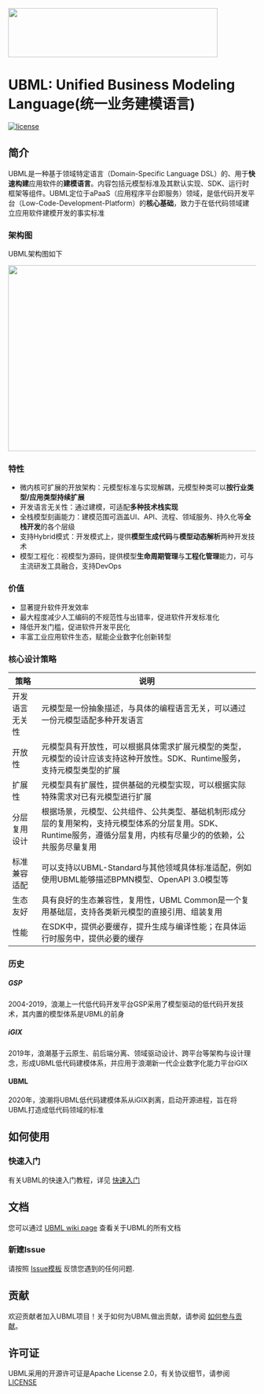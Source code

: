 <img src="./res/images/ubml_logo.png"  height="100" width="426">

# UBML: Unified Business Modeling Language(统一业务建模语言)

[![license](https://img.shields.io/github/license/seata/seata.svg)](https://www.apache.org/licenses/LICENSE-2.0.html)


## 简介

UBML是一种基于领域特定语言（Domain-Specific Language DSL）的、用于**快速构建**应用软件的**建模语言**。内容包括元模型标准及其默认实现、SDK、运行时框架等组件。UBML定位于aPaaS（应用程序平台即服务）领域，是低代码开发平台（Low-Code-Development-Platform）的**核心基础**，致力于在低代码领域建立应用软件建模开发的事实标准

### 架构图

UBML架构图如下

<img src="./res/images/ubml_architecture.jpg"  height="378" width="755">

### 特性
- 微内核可扩展的开放架构：元模型标准与实现解耦，元模型种类可以**按行业类型/应用类型持续扩展**
- 开发语言无关性：通过建模，可适配**多种技术栈实现**
- 全栈模型刻画能力：建模范围可涵盖UI、API、流程、领域服务、持久化等**全栈开发**的各个层级
- 支持Hybrid模式：开发模式上，提供**模型生成代码**与**模型动态解析**两种开发技术
- 模型工程化：视模型为源码，提供模型**生命周期管理**与**工程化管理**能力，可与主流研发工具融合，支持DevOps

### 价值
- 显著提升软件开发效率
- 最大程度减少人工编码的不规范性与出错率，促进软件开发标准化
- 降低开发门槛，促进软件开发平民化
- 丰富工业应用软件生态，赋能企业数字化创新转型

### 核心设计策略
<table>
<thead>
<tr>
<th>策略</th>
<th>说明</th>
</tr>
</thead>
<tbody>
<tr>
<td>开发语言无关性</td>
<td>元模型是一份抽象描述，与具体的编程语言无关，可以通过一份元模型适配多种开发语言</td>
</tr>
<tr>
<td>开放性</td>
<td>元模型具有开放性，可以根据具体需求扩展元模型的类型，元模型的设计应该支持这种开放性。SDK、Runtime服务，支持元模型类型的扩展</td>
</tr>
<tr>
<td>扩展性</td>
<td>元模型具有扩展性，提供基础的元模型实现，可以根据实际特殊需求对已有元模型进行扩展</td>
</tr>
<tr>
<td>分层复用设计</td>
<td>根据场景，元模型、公共组件、公共类型、基础机制形成分层的复用架构，支持元模型体系的分层复用。SDK、Runtime服务，遵循分层复用，内核有尽量少的的依赖，公共服务尽量复用</td>
</tr>
<tr>
<td>标准兼容适配</td>
<td>可以支持以UBML-Standard与其他领域具体标准适配，例如使用UBML能够描述BPMN模型、OpenAPI 3.0模型等</td>
</tr>
<tr>
<td>生态友好</td>
<td>具有良好的生态兼容性，复用性，UBML Common是一个复用基础层，支持各类新元模型的直接引用、组装复用</td>
</tr>
<tr>
<td>性能</td>
<td>在SDK中，提供必要缓存，提升生成与编译性能；在具体运行时服务中，提供必要的缓存</td>
</tr>
</tbody>
</table>

### 历史

##### GSP
2004-2019，浪潮上一代低代码开发平台GSP采用了模型驱动的低代码开发技术，其内置的模型体系是UBML的前身
##### iGIX
2019年，浪潮基于云原生、前后端分离、领域驱动设计、跨平台等架构与设计理念，形成UBML低代码建模体系，并应用于浪潮新一代企业数字化能力平台iGIX
#### UBML
2020年，浪潮将UBML低代码建模体系从iGIX剥离，启动开源进程，旨在将UBML打造成低代码领域的标准

## 如何使用

### 快速入门
有关UBML的快速入门教程，详见 [快速入门](http://open.inspur.com/open-igix/ubml/wikis/quick-start)

## 文档
您可以通过 [UBML wiki page](http://open.inspur.com/open-igix/ubml/wikis/home) 查看关于UBML的所有文档

### 新建Issue

请按照 [Issue模板](./.github/ISSUE_TEMPLATE/BUG_REPORT.md) 反馈您遇到的任何问题.

## 贡献
欢迎贡献者加入UBML项目！关于如何为UBML做出贡献，请参阅 [如何参与贡献](./CONTRIBUTING.md)。

## 许可证

UBML采用的开源许可证是Apache License 2.0，有关协议细节，请参阅 [LICENSE](./LICENSE) 

